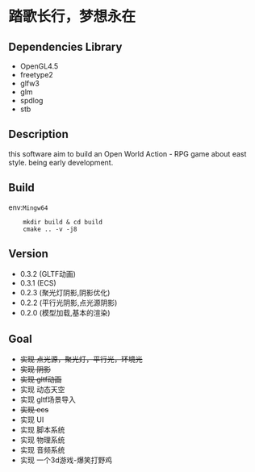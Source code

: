 # 踏歌长行，梦想永在

## Dependencies Library
+ OpenGL4.5
+ freetype2
+ glfw3
+ glm
+ spdlog
+ stb

## Description

this software aim to build an Open World Action - RPG game about east style.
being early development.

## Build
env:`Mingw64`
```
    mkdir build & cd build
    cmake .. -v -j8
```

## Version
- 0.3.2 (GLTF动画)
- 0.3.1 (ECS)
- 0.2.3 (聚光灯阴影,阴影优化)
- 0.2.2 (平行光阴影,点光源阴影)
- 0.2.0 (模型加载,基本的渲染)

## Goal
- ~~实现 点光源，聚光灯，平行光，环境光~~
- ~~实现 阴影~~
- ~~实现 gltf动画~~
- 实现 动态天空
- 实现 gltf场景导入 
- ~~实现 ecs~~
- 实现 UI
- 实现 脚本系统
- 实现 物理系统
- 实现 音频系统
- 实现 一个3d游戏-爆笑打野鸡